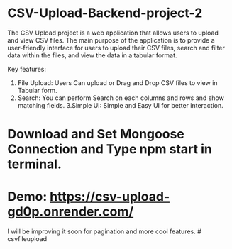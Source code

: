# CSV-Upload-Backend-project-2
The CSV Upload project is a web application that allows users to upload and view CSV files. The main purpose of the application is to provide a user-friendly interface for users to upload their CSV files, search and filter data within the files, and view the data in a tabular format.

Key features:
1.  File Upload:  Users Can upload or Drag and Drop CSV files to view in Tabular form.
2. Search:  You can perform Search on each columns and rows and show matching fields.
3.Simple UI:  Simple and Easy UI for better interaction.

# Download and Set Mongoose Connection and Type npm start in terminal.
# Demo: https://csv-upload-gd0p.onrender.com/

I will be improving it soon for pagination and more cool features.
#   c s v f i l e u p l o a d  
 